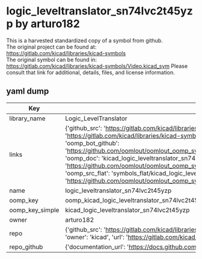 # logic_leveltranslator_sn74lvc2t45yzp by arturo182  
This is a harvested standardized copy of a symbol from github.  
The original project can be found at:  
https://gitlab.com/kicad/libraries/kicad-symbols  
The original symbol can be found in:
https://gitlab.com/kicad/libraries/kicad-symbols/Video.kicad_sym
Please consult that link for additional, details, files, and license information.  
## yaml dump  
| Key | Value |  
| --- | --- |  
| library_name | Logic_LevelTranslator |  
| links | {'github_src': 'https://gitlab.com/kicad/libraries/kicad-symbols/Video.kicad_sym', 'github_src_repo': 'https://gitlab.com/kicad/libraries/kicad-symbols', 'oomp_bot': 'kicad_logic_leveltranslator_sn74lvc2t45yzp/working', 'oomp_bot_github': 'https://github.com/oomlout/oomlout_oomp_symbol_bot/tree/main/kicad_logic_leveltranslator_sn74lvc2t45yzp/working', 'oomp_doc': 'kicad_logic_leveltranslator_sn74lvc2t45yzp/working', 'oomp_doc_github': 'https://github.com/oomlout/oomlout_oomp_symbol_doc/tree/main/kicad_logic_leveltranslator_sn74lvc2t45yzp/working', 'oomp_src_flat': 'symbols_flat/kicad_logic_leveltranslator_sn74lvc2t45yzp/working', 'oomp_src_flat_github': 'https://github.com/oomlout/oomlout_oomp_symbol_src/tree/main/kicad_logic_leveltranslator_sn74lvc2t45yzp/working'} |  
| name | logic_leveltranslator_sn74lvc2t45yzp |  
| oomp_key | oomp_kicad_logic_leveltranslator_sn74lvc2t45yzp |  
| oomp_key_simple | kicad_logic_leveltranslator_sn74lvc2t45yzp |  
| owner | arturo182 |  
| repo | {'github_src': 'https://gitlab.com/kicad/libraries/kicad-symbols/Video.kicad_sym', 'name': 'libraries/kicad-symbols', 'owner': 'kicad', 'url': 'https://gitlab.com/kicad/libraries/kicad-symbols'} |  
| repo_github | {'documentation_url': 'https://docs.github.com/rest/repos/repos#get-a-repository', 'message': 'Not Found'} |  

